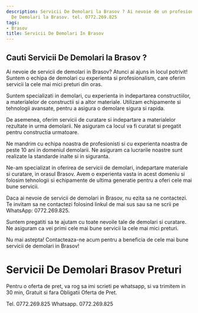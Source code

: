 ```yaml
---
description: Servicii De Demolari la Brasov ? Ai nevoie de un profesionist in Servicii
  De Demolari la Brasov. tel. 0772.269.825
tags:
- Brasov
title: Servicii De Demolari In Brasov
---
```



## Cauti Servicii De Demolari la Brasov ?

Ai nevoie de servicii de demolari in Brasov? Atunci ai ajuns in locul potrivit! Suntem o echipa de demolari cu experienta si profesionalism, care oferim servicii la cele mai mici preturi din oras.

Suntem specializati in demolari, cu experienta in indepartarea constructiilor, a materialelor de constructii si a altor materiale. Utilizam echipamente si tehnologii avansate, pentru a asigura o demolare sigura si rapida.

De asemenea, oferim servicii de curatare si indepartare a materialelor rezultate in urma demolarii. Ne asiguram ca locul va fi curatat si pregatit pentru constructia urmatoare.

Ne mandrim cu echipa noastra de profesionisti si cu experienta noastra de peste 10 ani in domeniul demolarii. Ne asiguram ca lucrarile noastre sunt realizate la standarde inalte si in siguranta.

Ne-am specializat in oferirea de servicii de demolari, indepartare materiale si curatare, in orasul Brasov. Avem o experienta vasta in acest domeniu si folosim tehnologii si echipamente de ultima generatie pentru a oferi cele mai bune servicii.

Daca ai nevoie de servicii de demolari in Brasov, nu ezita sa ne contactezi. Te invitam sa ne contactezi folosind linkul de mai sus sau sa ne scrii pe WhatsApp: 0772.269.825.

Suntem pregatiti sa te ajutam cu toate nevoile tale de demolari si curatare. Ne asiguram ca vei primi cele mai bune servicii la cele mai mici preturi.

Nu mai astepta! Contacteaza-ne acum pentru a beneficia de cele mai bune servicii de demolari in Brasov!

# Servicii De Demolari Brasov Preturi
Pentru o oferta de pret, va rog sa imi scrieti pe whatsapp, si va trimitem in 30 min, Gratuit si fara Obligatii Oferta de Pret.

Tel. 0772.269.825
Whatsapp. 0772.269.825